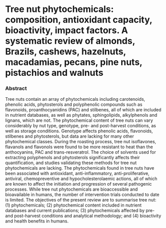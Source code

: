 # Tree nut phytochemicals: composition, antioxidant capacity, bioactivity, impact factors. A systematic review of almonds, Brazils, cashews, hazelnuts, macadamias, pecans, pine nuts, pistachios and walnuts

### Abstract

Tree nuts contain an array of phytochemicals including carotenoids, phenolic acids, phytosterols and polyphenolic compounds such as flavonoids, proanthocyanidins (PAC) and stilbenes, all of which are included in nutrient databases, as well as phytates, sphingolipids, alkylphenols and lignans, which are not. The phytochemical content of tree nuts can vary considerably by nut type, genotype, pre- and post-harvest conditions, as well as storage conditions. Genotype affects phenolic acids, flavonoids, stilbenes and phytosterols, but data are lacking for many other phytochemical classes. During the roasting process, tree nut isoflavones, flavanols and flavonols were found to be more resistant to heat than the anthocyanins, PAC and trans-resveratrol. The choice of solvents used for extracting polyphenols and phytosterols significantly affects their quantification, and studies validating these methods for tree nut phytochemicals are lacking. The phytochemicals found in tree nuts have been associated with antioxidant, anti-inflammatory, anti-proliferative, antiviral, chemopreventive and hypocholesterolaemic actions, all of which are known to affect the initiation and progression of several pathogenic processes. While tree nut phytochemicals are bioaccessible and bioavailable in humans, the number of intervention trials conducted to date is limited. The objectives of the present review are to summarise tree nut: (1) phytochemicals; (2) phytochemical content included in nutrient databases and current publications; (3) phytochemicals affected by pre- and post-harvest conditions and analytical methodology; and (4) bioactivity and health benefits in humans.